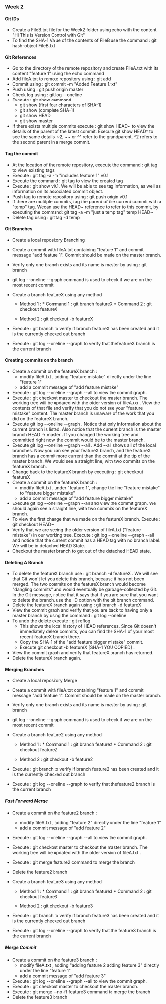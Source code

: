 ### Week 2

#### Git IDs

* Create a FileB.txt file for the Week2 folder using echo with the content "Hi This is Version Control with Git"
* To find the SHA-1 Value of the contents of FileB use the command : git hash-object FileB.txt

#### Git References

* Go to the directory of the remote repository and create FileA.txt with its content "feature 1" using the echo command
* Add fileA.txt to remote repository using : git add
* Commit using : git commit -m "Added Feature 1.txt"
* Push using : git push origin master
* Check log using : git log --oneline
* Execute : git show command
  * git show (first four characters of SHA-1)
  * git show (complete SHA-1)
  * git show HEAD
  * git show master
* If there exists multiple commits execute : git show HEAD~ to view the details of the parent
of the latest commit. Execute git show HEAD^ to see the same details. ~2, ~~ or ^^ refer to the grandparent. ^2 refers to the second parent in a merge commit.

#### Tag the commit

* At the location of the remote repository, execute the command : git tag to view existing  tags
* Execute : git tag -a -m "includes feature 1" v0.1
* Execute the command : git tag to view the created tag
* Execute : git show v0.1. We will be able to see tag information, as well as information on its associated commit object.
* Push tag to remote repository using : git push origin v0.1
* If there are multiple commits, tag the parent of the current commit with a "temp" tag. Wecan use the HEAD~ reference to refer to this commit, by executing the command: git tag -a -m "just a temp tag" temp HEAD~
* Delete tag using : git tag -d temp

#### Git Branches

* Create a local repository Branching
* Create a commit with fileA.txt containing "feature 1" and commit message "add feature 1". Commit should be made on the master branch.
* Verify only one branch exists and its name is master by using : git branch
* git log --oneline --graph command is used to check if we are on the most recent commit
* Create a branch featureX using any method
  * Method 1 : 
              * Command 1 : git branch featureX
              * Command 2 : git checkout featureX

  * Method 2 : git checkout -b featureX
  
 * Execute : git branch to verify if branch featureX has been created and it is the currently checked out branch
 * Execute : git log --oneline --graph to verify that thefeatureX branch is the current branch
 
#### Creating commits on the branch

* Create a commit on the featureX branch : 
  * modify fileA.txt , adding "feature mistake" directly under the line "feature 1" 
  * add a commit message of "add feature mistake"
* Execute : git log --oneline --graph --all to view the commit graph. 
* Execute : git checkout master to checkout the master branch. The working tree will be
updated with the older version of fileA.txt . View the contents of that file and verify that
you do not see your "feature mistake" content. The master branch is unaware of the work
that you did on the featureX branch.
* Execute git log --oneline --graph . Notice that only information about the current
branch is listed. Also notice that the current branch is the master branch HEAD ->
master . If you changed the working tree and committed right now, the commit would be
to the master branch.
* Execute git log --oneline --graph --all . Add --all shows all of the local branches.
Now you can see your featureX branch, and the featureX branch has a commit more
current than the commit at the tip of the master branch. We would see a straight line, with two commits on the featureX branch.
* Change back to the featureX branch by executing : git checkout featureX
* Create a commit on the featureX branch : 
  * modify fileA.txt , under "feature 1", change the line "feature mistake" to "feature
bigger mistake"
  * add a commit message of "add feature bigger mistake"
* Execute git log --oneline --graph --all and view the commit graph. We should again see a straight line, with two commits on the featureX branch.
* To view the first change that we made on the featureX branch. Execute :  git checkout HEAD~
* Verify that we are seeing the older version of fileA.txt ("feature mistake") in our working tree. Execute : git log --oneline --graph --all and notice that the current commit has a HEAD tag with no branch label. We will be in detached HEAD State.
* Checkout the master branch to get out of the detached HEAD state.

#### Deleting A Branch

* To delete the featureX branch use : git branch -d featureX . We will see that Git
won't let you delete this branch, because it has not been merged. The two commits on
the featureX branch would become "dangling commits" and would eventually be
garbage-collected by Git. In the Git message, notice that it says that if you are sure that
you want to delete the branch, use the -D option with the git branch command.
* Delete the featureX branch again using : git branch -d featureX
* View the commit graph and verify that you are back to having only a master branch by using the command : git log --oneline
* To undo the delete execute :  git reflog 
  * This shows the local history of HEAD references. Since Git doesn't immediately
delete commits, you can find the SHA-1 of your most recent featureX branch there.
  * Copy the SHA-1 of the "add feature bigger mistake" commit. 
  * Execute git checkout -b featureX [SHA-1 YOU COPIED] . 
* View the commit graph and verify that featureX branch has returned.
* Delete the featureX branch again.


#### Merging Branches

* Create a local repository Merge
* Create a commit with fileA.txt containing "feature 1" and commit message "add feature 1". Commit should be made on the master branch.
* Verify only one branch exists and its name is master by using : git branch
* git log --oneline --graph command is used to check if we are on the most recent commit
* Create a branch feature2 using any method
  * Method 1 : 
              * Command 1 : git branch feature2
              * Command 2 : git checkout feature2

  * Method 2 : git checkout -b feature2
  
 * Execute : git branch to verify if branch feature2 has been created and it is the currently checked out branch
 * Execute : git log --oneline --graph to verify that thefeature2 branch is the current branch

##### Fast Forward Merge

* Create a commit on the feature2 branch : 
  * modify fileA.txt , adding "feature 2" directly under the line "feature 1" 
  * add a commit message of "add feature 2"
* Execute : git log --oneline --graph --all to view the commit graph. 
* Execute : git checkout master to checkout the master branch. The working tree will be
updated with the older version of fileA.txt . 
* Execute : git merge feature2 command to merge the branch
* Delete the feature2 branch

* Create a branch feature3 using any method
  * Method 1 : 
              * Command 1 : git branch feature3
              * Command 2 : git checkout feature3

  * Method 2 : git checkout -b feature3
  
 * Execute : git branch to verify if branch feature3 has been created and it is the currently checked out branch
 * Execute : git log --oneline --graph to verify that the feature3 branch is the current branch

#####  Merge Commit

* Create a commit on the feature3 branch : 
  * modify fileA.txt , adding "adding feature 2
adding feature 3" directly under the line "feature 1" 
  * add a commit message of "add feature 3"
* Execute : git log --oneline --graph --all to view the commit graph. 
* Execute : git checkout master to checkout the master branch.
* Execute : git merge --no-ff feature3 command to merge the branch
* Delete the feature3 branch
